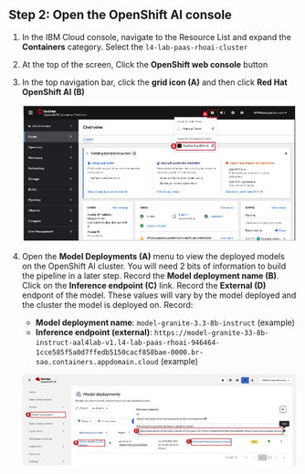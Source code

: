 ## Step 2: Open the OpenShift AI console

1. In the IBM Cloud console, navigate to the Resource List and expand the **Containers** category. Select the `l4-lab-paas-rhoai-cluster`
2. At the top of the screen, Click the **OpenShift web console** button
3. In the top navigation bar, click the **grid icon (A)** and then click **Red Hat OpenShift AI (B)**

    ![image](images/dp-openshift-ai-console.png)

4. Open the **Model Deployments (A)** menu to view the deployed models on the OpenShift AI cluster. You will need 2 bits of information to build the pipeline in a later step. Record the **Model deployment name (B)**. Click on the **Inference endpoint (C)** link. Record the **External (D)** endpont of the model. These values will vary by the model deployed and the cluster the model is deployed on.
    Record:
    * **Model deployment name**: `model-granite-3.3-8b-instruct` (example)
    * **Inference endpoint (external)**: `https://model-granite-33-8b-instruct-aal4lab-v1.l4-lab-paas-rhoai-946464-1cce585f5a0d7ffedb5150cacf858bae-0000.br-sao.containers.appdomain.cloud` (example)

    ![image](images/dp-model-deployments.png)
